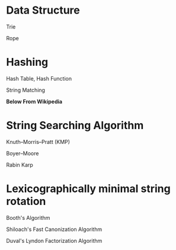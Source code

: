 # Data Structure

Trie

Rope

# Hashing

Hash Table, Hash Function

String Matching 


**Below From Wikipedia**

# String Searching Algorithm

Knuth–Morris–Pratt (KMP)

Boyer–Moore

Rabin Karp

# Lexicographically minimal string rotation

Booth's Algorithm

Shiloach's Fast Canonization Algorithm

Duval's Lyndon Factorization Algorithm

